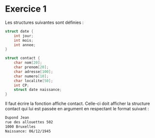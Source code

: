 # Exercice 1

Les structures suivantes sont définies :

```c 
struct date {
	int jour;
	int mois;
	int annee;
}

struct contact {
	char nom[20];
	char prenom[20];
	char adresse[100];
	char numero[10];
	char localite[50];
	int CP;
	struct date naissance;
}
```

Il faut écrire la fonction affiche contact. Celle-ci doit afficher la structure contact qui lui est passée en argument en respectant le format suivant :

```html
Dupond Jean
rue des allouettes 502
1000 Bruxelles
Naissance: 06/12/1945
```